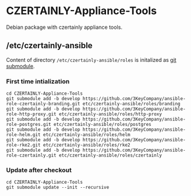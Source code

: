 # CZERTAINLY-Appliance-Tools
Debian package with czertainly appliance tools.

## /etc/czertainly-ansible

Content of directory `/etc/czertainly-ansible/roles` is initalized as [git submodule](https://www.vogella.com/tutorials/GitSubmodules/article.html#delete-a-submodule-from-a-repository).

### First time intialization
```
cd CZERTAINLY-Appliance-Tools
git submodule add -b develop https://github.com/3KeyCompany/ansible-role-czertainly-branding.git etc/czertainly-ansible/roles/branding
git submodule add -b develop https://github.com/3KeyCompany/ansible-role-http-proxy.git etc/czertainly-ansible/roles/http-proxy
git submodule add -b develop https://github.com/3KeyCompany/ansible-role-postgres.git etc/czertainly-ansible/roles/postgres
git submodule add -b develop https://github.com/3KeyCompany/ansible-role-helm.git etc/czertainly-ansible/roles/helm
git submodule add -b develop https://github.com/3KeyCompany/ansible-role-rke2.git etc/czertainly-ansible/roles/rke2
git submodule add -b develop https://github.com/3KeyCompany/ansible-role-czertainly.git etc/czertainly-ansible/roles/czertainly
```

### Update after checkout
```
cd CZERTAINLY-Appliance-Tools
git submodule update --init --recursive
```
